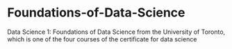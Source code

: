 # Foundations-of-Data-Science
Data Science 1: Foundations of Data Science from the University of Toronto, which is one of the four courses of the certificate for data science
